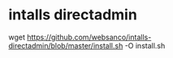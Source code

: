# intalls directadmin
wget https://github.com/websanco/intalls-directadmin/blob/master/install.sh -O install.sh
